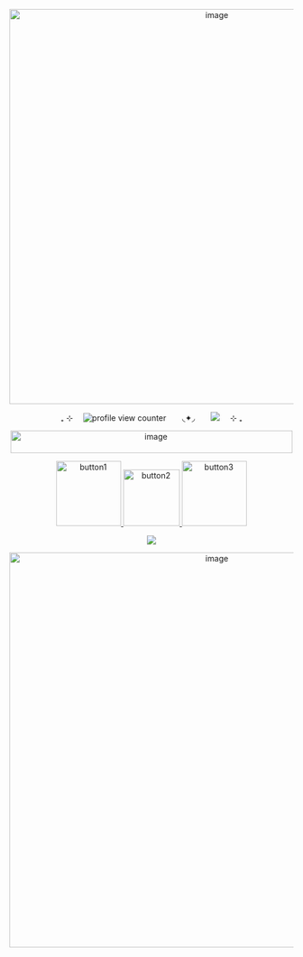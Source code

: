 <p align="center">
<img width="720" height="700" alt="image" src="https://github.com/user-attachments/assets/beea7c9d-6448-4ad0-bce1-04d2488632bd" />
</p>


 <p align="center">
  ₊ ⊹ ⠀ <img src="https://komarev.com/ghpvc/?username=luuvbite&color=ff6aab&label=stargazers" alt="profile view counter"> ⠀⠀ ◟✦◞ ⠀⠀ <img src="https://img.shields.io/badge/made_with-love-ff6aab" /> ⠀ ⊹ ₊
</p>

<p align="center">
<img width="500" height="40" alt="image" src="https://github.com/user-attachments/assets/8d94c68e-9b9d-44e1-99ac-254d08fbea12" />
</p>



<p align="center">
  <a href="https://luuvbite.straw.page/">
    <img src="https://github.com/user-attachments/assets/a2c0fb05-cce5-4d28-a456-168dbdd95466" alt="button1" width="115" style="display:inline-block;">
  </a>
  <a href="https://rentry.co/luuvbite">
    <img src="https://github.com/user-attachments/assets/11ad6335-7fca-4126-947b-6a7e05cf5d7a" alt="button2" width="100" style="display:inline-block;">
  </a>
  <a href="https://luuvbite.atabook.org/">
    <img src="https://github.com/user-attachments/assets/01077dca-bee5-4339-a922-654ea4c77d8c" alt="button3" width="115" style="display:inline-block;">
  </a>
</p>


 <p align="center">
<img src="https://img.shields.io/badge/-alone_in_my_dream_room,_i_want_to_love_you-ff6aab" />
</p>


<p align="center">
<img width="720" height="700" alt="image" src="https://github.com/user-attachments/assets/bd525b80-1b0e-4f2c-aa3f-c1eaf20d2cbf" />
</p>
